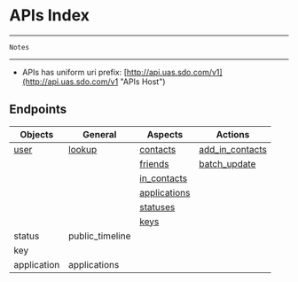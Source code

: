 # APIs Index #

---    

	Notes  
	
---  

* APIs has uniform uri prefix: [http://api.uas.sdo.com/v1](http://api.uas.sdo.com/v1 "APIs Host")

 
## Endpoints ##


Objects          |       General   |  Aspects      |   Actions   
-----------------|-----------------|---------------|-------------
 [user]          |    [lookup]     |   [contacts]            |  [add_in_contacts]       
 		         |                 |   [friends]             |  [batch_update]           
 		         |                 |   [in_contacts]         |  
    	         |                 |   [applications]        |  
    	         |                 |   [statuses][user_status]                   |
    	         |                 |   [keys]                |
 status        |public_timeline|      
 key           |                 |         
 application   |applications   |   




[user]: user.md "user"  
[lookup]: user_lookup.md "lookup"  
[contacts]: user_contacts.md "user contacts"
[friends]: user_friends.md "user friends"
[in_contacts]: user_in_contacts.md "user in_contacts"
[applications]: user_applications.md "user used applications"  
[user_status]: user_status.md "user status"  
[keys]: user_keys.md "user stored keys"  
[update_status]: user_update_status.md "user update status"  
[store_data_by_key]: user_store_data_by_key.md "user store data by key"  
[add_in_contacts]: user_add_in_contacts.md "user add in contacts"  
[batch_update]: user_batch_update.md "users batch update"

[status]: status.md "status"    
[public_timeline]: public_timeline.md "public timeline"
[key]: key.md "key-value" 
[application]: application.md "application"  

